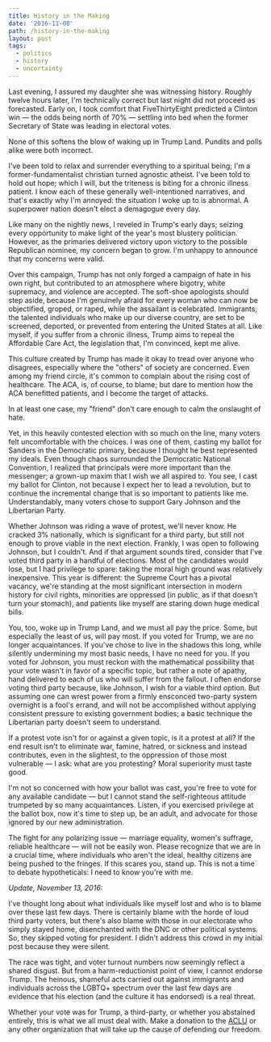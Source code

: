 ```yaml
---
title: History in the Making
date: '2016-11-08'
path: /history-in-the-making
layout: post
tags:
  - politics
  - history
  - uncertainty
---
```


Last evening, I assured my daughter she was witnessing history. Roughly twelve hours later, I'm technically correct but last night did not proceed as forecasted. Early on, I took comfort that FiveThirtyEight predicted a Clinton win &mdash; the odds being north of 70% &mdash; settling into bed when the former Secretary of State was leading in electoral votes.

None of this softens the blow of waking up in Trump Land. Pundits and polls alike were both incorrect.

I've been told to relax and surrender everything to a spiritual being; I'm a former-fundamentalist christian turned agnostic atheist. I've been told to hold out hope; which I will, but the triteness is biting for a chronic illness patient. I know each of these generally well-intentioned narratives, and that's exactly why I'm annoyed: the situation I woke up to is abnormal. A superpower nation doesn't elect a demagogue every day.

Like many on the nightly news, I reveled in Trump's early days; seizing every opportunity to make light of the year's most blustery politician. However, as the primaries delivered victory upon victory to the possible Republican nominee, my concern began to grow. I'm unhappy to announce that my concerns were valid.

Over this campaign, Trump has not only forged a campaign of hate in his own right, but contributed to an atmosphere where bigotry, white supremacy, and violence are accepted. The soft-shoe apologists should step aside, because I'm genuinely afraid for every woman who can now be objectified, groped, or raped, while the assailant is celebrated. Immigrants, the talented individuals who make up our diverse country, are set to be screened, deported, or prevented from entering the United States at all. Like myself, if you suffer from a chronic illness, Trump aims to repeal the Affordable Care Act, the legislation that, I'm convinced, kept me alive.

This culture created by Trump has made it okay to tread over anyone who disagrees, especially where the "others" of society are concerned. Even among my friend circle, it's common to complain about the rising cost of healthcare. The ACA, is, of course, to blame; but dare to mention how the ACA benefitted patients, and I become the target of attacks.

In at least one case, my "friend" don't care enough to calm the onslaught of hate.

Yet, in this heavily contested election with so much on the line, many voters felt uncomfortable with the choices. I was one of them, casting my ballot for Sanders in the Democratic primary, because I thought he best represented my ideals. Even though chaos surrounded the Democratic National Convention, I realized that principals were more important than the messenger; a grown-up maxim that I wish we all aspired to. You see, I cast my ballot for Clinton, not because I expect her to lead a revolution, but to continue the incremental change that is so important to patients like me. Understandably, many voters chose to support Gary Johnson and the Libertarian Party.

Whether Johnson was riding a wave of protest, we'll never know. He cracked 3% nationally, which is significant for a third party, but still not enough to prove viable in the next election. Frankly, I was open to following Johnson, but I couldn't. And if that argument sounds tired, consider that I've voted third party in a handful of elections. Most of the candidates would lose, but I had privilege to spare: taking the moral high ground was relatively inexpensive. This year is different: the Supreme Court has a pivotal vacancy, we're standing at the most significant intersection in modern history for civil rights, minorities are oppressed (in public, as if that doesn't turn your stomach), and patients like myself are staring down huge medical bills.

You, too, woke up in Trump Land, and we must all pay the price. Some, but especially the least of us, will pay most. If you voted for Trump, we are no longer acquaintances. If you've chose to live in the shadows this long, while silently undermining my most basic needs, I have no need for you. If you voted for Johnson, you must reckon with the mathematical possibility that your vote wasn't in favor of a specific topic, but rather a note of apathy, hand delivered to each of us who will suffer from the fallout. I often endorse voting third party because, like Johnson, I wish for a viable third option. But assuming one can wrest power from a firmly ensconced two-party system overnight is a fool's errand, and will not be accomplished without applying consistent pressure to existing government bodies; a basic technique the Libertarian party doesn't seem to understand.

If a protest vote isn't for or against a given topic, is it a protest at all? If the end result isn't to eliminate war, famine, hatred, or sickness and instead contributes, even in the slightest, to the oppression of those most vulnerable &mdash; I ask: what are you protesting? Moral superiority must taste good.

I'm not so concerned with how your ballot was cast, you're free to vote for any available candidate &mdash; but I cannot stand the self-righteous attitude trumpeted by so many acquaintances. Listen, if you exercised privilege at the ballot box, now it's time to step up, be an adult, and advocate for those ignored by our new administration.

The fight for any polarizing issue &mdash; marriage equality, women's suffrage, reliable healthcare &mdash; will not be easily won. Please recognize that we are in a crucial time, where individuals who aren't the ideal, healthy citizens are being pushed to the fringes. If this scares you, stand up. This is not a time to debate hypotheticals: I need to know you're with me.

*Update, November 13, 2016:*

I've thought long about what individuals like myself lost and who is to blame over these last few days. There is certainly blame with the horde of loud third party voters, but there's also blame with those in our electorate who simply stayed home, disenchanted with the DNC or other political systems. So, they skipped voting for president. I didn't address this crowd in my initial post because they were silent.

The race was tight, and voter turnout numbers now seemingly reflect a shared disgust. But from a harm-reductionist point of view, I cannot endorse Trump. The heinous, shameful acts carried out against immigrants and individuals across the LGBTQ+ spectrum over the last few days are evidence that his election (and the culture it has endorsed) is a real threat.

Whether your vote was for Trump, a third-party, or whether you abstained entirely, this is what we all must deal with. Make a donation to the [ACLU](https://www.aclu.org) or any other organization that will take up the cause of defending our freedom.
